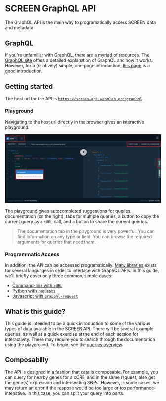 # SCREEN GraphQL API

The GraphQL API is the main way to programatically access SCREEN data and metadata.

## GraphQL

If you're unfamiliar with GraphQL, there are a myriad of resources. The
[GraphQL site](https://graphql.org/learn/) offers a detailed explanation of
GraphQL and how it works. However, for a (relatively) simple, one-page
introduction, [this page](https://www.howtographql.com/basics/2-core-concepts/)
is a good introduction.

## Getting started

The host url for the API is [`https://screen-api.wenglab.org/graphql`](https://api.wenglab.org/screen_graphql/graphql).

### Playground

Navigating to the host url directly in the browser gives an interactive
playground:

<a href="https://screen-api.wenglab.org/graphql" rel="noopener noreferrer" target="_blank">
    <img src="img/playground.png"></img>
</a>

The playground gives autocompleted suggestions for queries, documentation (on
the right), tabs for multiple queries, a button to copy the current query as
a `cURL` call, and a button to share the current queries.

> The documentation tab in the playground is very powerful. You can find
> information on any type or field. You can browse the required arguments for
> queries that need them.

### Programmatic Access

In addition, the API can be accessed programatically.
[Many libraries](https://github.com/chentsulin/awesome-graphql) exists for
several languages in order to interface with GraphQL APIs. In this guide, we'll
briefly cover only three common, simple cases:

  * [Command-line with `cURL`](getting_started/command_line.md)
  * [Python with `requests`](getting_started/python.md)
  * [Javascript with `grapqhl-request`](getting_started/javascript.md)

## What is this guide?

This guide is intended to be a quick introduction to some of the various types
of data available in the SCREEN API. There will be several example queries, as
well as a quick exercise at the end of each section for interactivity. These may
require you to search through the documentation using the playground. To begin,
see the [queries overview](queries/overview.md).

## Composabiliy

The API is designed in a fashion that data is composable. For example, you can
query for nearby genes for a cCRE, and in the same request, also get the gene(s)
expression and intersecting SNPs. However, in some cases, we may return an error
if the respose would be too large or too performance-intenstive. In this case,
you can split your query into parts.
